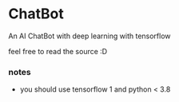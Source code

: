 # ChatBot
An AI ChatBot with deep learning with tensorflow

feel free to read the source :D


### notes
+ you should use tensorflow 1 and python < 3.8

